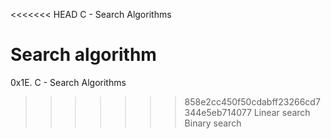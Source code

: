 <<<<<<< HEAD
C - Search Algorithms

Search algorithm
=======
0x1E. C - Search Algorithms

>>>>>>> 858e2cc450f50cdabff23266cd7344e5eb714077
Linear search
Binary search
